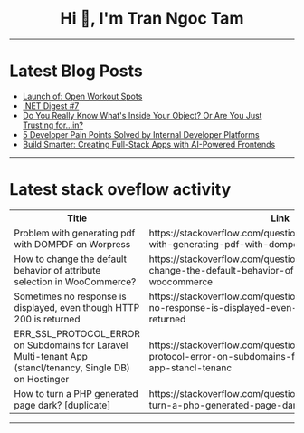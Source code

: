 <h1 align="center">Hi 👋, I'm Tran Ngoc Tam</h1>

---

# Latest Blog Posts 
<!-- BLOG-POST-LIST:START -->
- [Launch of: Open Workout Spots](https://dev.to/igarridosi/launch-of-open-workout-spots-3b91)
- [.NET Digest #7](https://dev.to/pvsdev/net-digest-7-255a)
- [Do You Really Know What&#39;s Inside Your Object? Or Are You Just Trusting for...in?](https://dev.to/werliton/do-you-really-know-whats-inside-your-object-or-are-you-just-trusting-forin-38ci)
- [5 Developer Pain Points Solved by Internal Developer Platforms](https://dev.to/gerimate/5-developer-pain-points-solved-by-internal-developer-platforms-1bd6)
- [Build Smarter: Creating Full-Stack Apps with AI-Powered Frontends](https://dev.to/skapi_api/build-smarter-creating-full-stack-apps-with-ai-powered-frontends-31j2)
<!-- BLOG-POST-LIST:END -->

---

# Latest stack oveflow activity
<table>
  <tr><th>Title</th><th>Link</th></tr>
  <!-- STACKOVERFLOW:START --><tr><td>Problem with generating pdf with DOMPDF on Worpress</td><td>https://stackoverflow.com/questions/79624998/problem-with-generating-pdf-with-dompdf-on-worpress</td></tr><tr><td>How to change the default behavior of attribute selection in WooCommerce?</td><td>https://stackoverflow.com/questions/79624960/how-to-change-the-default-behavior-of-attribute-selection-in-woocommerce</td></tr><tr><td>Sometimes no response is displayed, even though HTTP 200 is returned</td><td>https://stackoverflow.com/questions/79624915/sometimes-no-response-is-displayed-even-though-http-200-is-returned</td></tr><tr><td>ERR_SSL_PROTOCOL_ERROR on Subdomains for Laravel Multi-tenant App &lpar;stancl/tenancy, Single DB&rpar; on Hostinger</td><td>https://stackoverflow.com/questions/79624889/err-ssl-protocol-error-on-subdomains-for-laravel-multi-tenant-app-stancl-tenanc</td></tr><tr><td>How to turn a PHP generated page dark? [duplicate]</td><td>https://stackoverflow.com/questions/79624888/how-to-turn-a-php-generated-page-dark</td></tr><!-- STACKOVERFLOW:END -->
</table>

---


